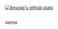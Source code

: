 
[![Anurag's github stats](https://github-readme-stats.vercel.app/api?username=suchy2020&count_private=true&theme=tokyonight)](https://github.com/anuraghazra/github-readme-stats)

<br />
siema
